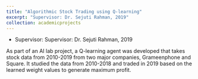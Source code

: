 ```yaml
---
title: "Algorithmic Stock Trading using Q-learning"
excerpt: "Supervisor: Dr. Sejuti Rahman, 2019"
collection: academicprojects
---
```

* Supervisor: Supervisor: Dr. Sejuti Rahman, 2019

As part of an AI lab project, a Q-learning agent was developed that takes stock data from 2010-2019 from two major companies, Grameenphone and Square. It studied the data from 2010-2018 and traded in 2019 based on the learned weight values to generate maximum profit.
